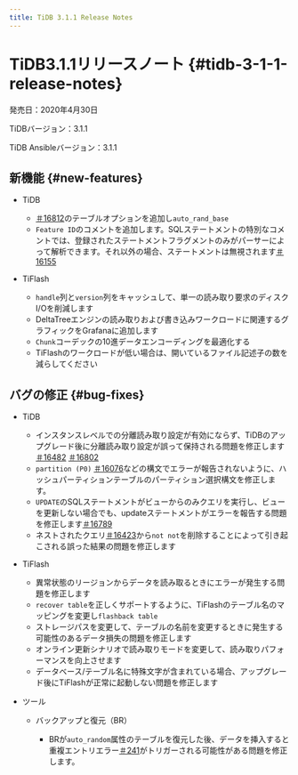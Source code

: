 ```yaml
---
title: TiDB 3.1.1 Release Notes
---
```


# TiDB3.1.1リリースノート {#tidb-3-1-1-release-notes}

発売日：2020年4月30日

TiDBバージョン：3.1.1

TiDB Ansibleバージョン：3.1.1

## 新機能 {#new-features}

-   TiDB

    -   [＃16812](https://github.com/pingcap/tidb/pull/16812)のテーブルオプションを追加し`auto_rand_base`
    -   `Feature ID`のコメントを追加します。SQLステートメントの特別なコメントでは、登録されたステートメントフラグメントのみがパーサーによって解析できます。それ以外の場合、ステートメントは無視されます[＃16155](https://github.com/pingcap/tidb/pull/16155)

-   TiFlash

    -   `handle`列と`version`列をキャッシュして、単一の読み取り要求のディスクI/Oを削減します
    -   DeltaTreeエンジンの読み取りおよび書き込みワークロードに関連するグラフィックをGrafanaに追加します
    -   `Chunk`コーデックの10進データエンコーディングを最適化する
    -   TiFlashのワークロードが低い場合は、開いているファイル記述子の数を減らしてください

## バグの修正 {#bug-fixes}

-   TiDB

    -   インスタンスレベルでの分離読み取り設定が有効にならず、TiDBのアップグレード後に分離読み取り設定が誤って保持される問題を修正します[＃16482](https://github.com/pingcap/tidb/pull/16482) [＃16802](https://github.com/pingcap/tidb/pull/16802)
    -   `partition (P0)` [＃16076](https://github.com/pingcap/tidb/pull/16076)などの構文でエラーが報告されないように、ハッシュパーティションテーブルのパーティション選択構文を修正します。
    -   `UPDATE`のSQLステートメントがビューからのみクエリを実行し、ビューを更新しない場合でも、updateステートメントがエラーを報告する問題を修正します[＃16789](https://github.com/pingcap/tidb/pull/16789)
    -   ネストされたクエリ[＃16423](https://github.com/pingcap/tidb/pull/16423)から`not not`を削除することによって引き起こされる誤った結果の問題を修正します

-   TiFlash

    -   異常状態のリージョンからデータを読み取るときにエラーが発生する問題を修正します
    -   `recover table`を正しくサポートするように、TiFlashのテーブル名のマッピングを変更し`flashback table`
    -   ストレージパスを変更して、テーブルの名前を変更するときに発生する可能性のあるデータ損失の問題を修正します
    -   オンライン更新シナリオで読み取りモードを変更して、読み取りパフォーマンスを向上させます
    -   データベース/テーブル名に特殊文字が含まれている場合、アップグレード後にTiFlashが正常に起動しない問題を修正します

-   ツール

    -   バックアップと復元（BR）

        -   BRが`auto_random`属性のテーブルを復元した後、データを挿入すると重複エントリエラー[＃241](https://github.com/pingcap/br/issues/241)がトリガーされる可能性がある問題を修正します。
